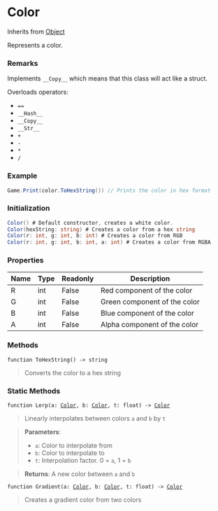 # Color
Inherits from [Object](../objects/Object.md)

Represents a color.

### Remarks
Implements `__Copy__` which means that this class will act like a struct.

Overloads operators: 
- `==`
- `__Hash__`
- `__Copy__`
- `__Str__`
- `+`
- `-`
- `*`
- `/`
### Example
```csharp
Game.Print(color.ToHexString()) // Prints the color in hex format
```
### Initialization
```csharp
Color() # Default constructor, creates a white color.
Color(hexString: string) # Creates a color from a hex string
Color(r: int, g: int, b: int) # Creates a color from RGB
Color(r: int, g: int, b: int, a: int) # Creates a color from RGBA
```

### Properties
|Name|Type|Readonly|Description|
|---|---|---|---|
|R|int|False|Red component of the color|
|G|int|False|Green component of the color|
|B|int|False|Blue component of the color|
|A|int|False|Alpha component of the color|


### Methods
<pre class="language-typescript"><code class="lang-typescript">function ToHexString() -> string</code></pre>
> Converts the color to a hex string


### Static Methods
<pre class="language-typescript"><code class="lang-typescript">function Lerp(a: <a data-footnote-ref href="#user-content-fn-Color">Color</a>, b: <a data-footnote-ref href="#user-content-fn-Color">Color</a>, t: float) -> <a data-footnote-ref href="#user-content-fn-Color">Color</a></code></pre>
> Linearly interpolates between colors `a` and `b` by `t`

> **Parameters**:
> - `a`: Color to interpolate from
> - `b`: Color to interpolate to
> - `t`: Interpolation factor. 0 = `a`, 1 = `b`

> **Returns**: A new color between `a` and `b`
<pre class="language-typescript"><code class="lang-typescript">function Gradient(a: <a data-footnote-ref href="#user-content-fn-Color">Color</a>, b: <a data-footnote-ref href="#user-content-fn-Color">Color</a>, t: float) -> <a data-footnote-ref href="#user-content-fn-Color">Color</a></code></pre>
> Creates a gradient color from two colors


[^Camera]: [Camera](../static/Camera.md)
[^Character]: [Character](../objects/Character.md)
[^Collider]: [Collider](../objects/Collider.md)
[^Collision]: [Collision](../objects/Collision.md)
[^Color]: [Color](../objects/Color.md)
[^Convert]: [Convert](../static/Convert.md)
[^Cutscene]: [Cutscene](../static/Cutscene.md)
[^Dict]: [Dict](../objects/Dict.md)
[^Game]: [Game](../static/Game.md)
[^Human]: [Human](../objects/Human.md)
[^Input]: [Input](../static/Input.md)
[^Json]: [Json](../static/Json.md)
[^LineCastHitResult]: [LineCastHitResult](../objects/LineCastHitResult.md)
[^LineRenderer]: [LineRenderer](../objects/LineRenderer.md)
[^List]: [List](../objects/List.md)
[^Map]: [Map](../static/Map.md)
[^MapObject]: [MapObject](../objects/MapObject.md)
[^MapTargetable]: [MapTargetable](../objects/MapTargetable.md)
[^Math]: [Math](../static/Math.md)
[^Network]: [Network](../static/Network.md)
[^NetworkView]: [NetworkView](../objects/NetworkView.md)
[^PersistentData]: [PersistentData](../static/PersistentData.md)
[^Physics]: [Physics](../static/Physics.md)
[^Player]: [Player](../objects/Player.md)
[^Quaternion]: [Quaternion](../objects/Quaternion.md)
[^Random]: [Random](../objects/Random.md)
[^Range]: [Range](../objects/Range.md)
[^RoomData]: [RoomData](../static/RoomData.md)
[^Set]: [Set](../objects/Set.md)
[^Shifter]: [Shifter](../objects/Shifter.md)
[^String]: [String](../static/String.md)
[^Time]: [Time](../static/Time.md)
[^Titan]: [Titan](../objects/Titan.md)
[^Transform]: [Transform](../objects/Transform.md)
[^UI]: [UI](../static/UI.md)
[^Vector2]: [Vector2](../objects/Vector2.md)
[^Vector3]: [Vector3](../objects/Vector3.md)
[^Object]: [Object](../objects/Object.md)
[^Component]: [Component](../objects/Component.md)
